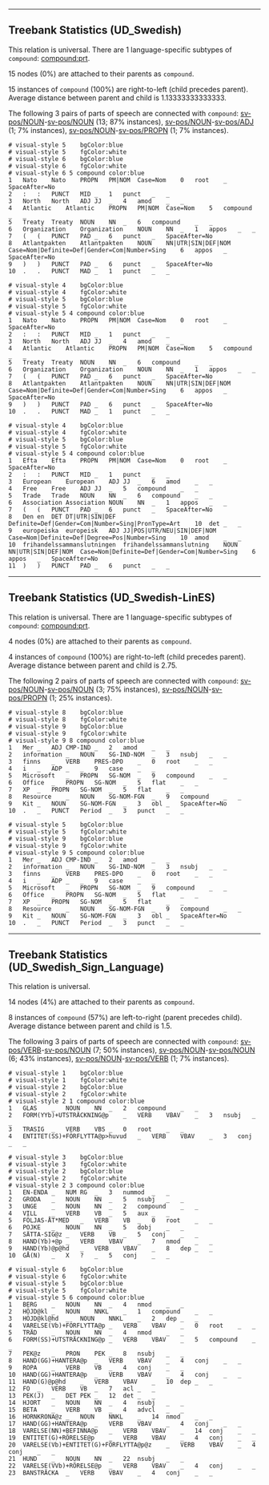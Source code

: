 

--------------------------------------------------------------------------------

## Treebank Statistics (UD_Swedish)

This relation is universal.
There are 1 language-specific subtypes of `compound`: [compound:prt]().

15 nodes (0%) are attached to their parents as `compound`.

15 instances of `compound` (100%) are right-to-left (child precedes parent).
Average distance between parent and child is 1.13333333333333.

The following 3 pairs of parts of speech are connected with `compound`: [sv-pos/NOUN]()-[sv-pos/NOUN]() (13; 87% instances), [sv-pos/NOUN]()-[sv-pos/ADJ]() (1; 7% instances), [sv-pos/NOUN]()-[sv-pos/PROPN]() (1; 7% instances).


~~~ conllu
# visual-style 5	bgColor:blue
# visual-style 5	fgColor:white
# visual-style 6	bgColor:blue
# visual-style 6	fgColor:white
# visual-style 6 5 compound	color:blue
1	Nato	Nato	PROPN	PM|NOM	Case=Nom	0	root	_	SpaceAfter=No
2	:	:	PUNCT	MID	_	1	punct	_	_
3	North	North	ADJ	JJ	_	4	amod	_	_
4	Atlantic	Atlantic	PROPN	PM|NOM	Case=Nom	5	compound	_	_
5	Treaty	Treaty	NOUN	NN	_	6	compound	_	_
6	Organization	Organization	NOUN	NN	_	1	appos	_	_
7	(	(	PUNCT	PAD	_	6	punct	_	SpaceAfter=No
8	Atlantpakten	Atlantpakten	NOUN	NN|UTR|SIN|DEF|NOM	Case=Nom|Definite=Def|Gender=Com|Number=Sing	6	appos	_	SpaceAfter=No
9	)	)	PUNCT	PAD	_	6	punct	_	SpaceAfter=No
10	.	.	PUNCT	MAD	_	1	punct	_	_

~~~


~~~ conllu
# visual-style 4	bgColor:blue
# visual-style 4	fgColor:white
# visual-style 5	bgColor:blue
# visual-style 5	fgColor:white
# visual-style 5 4 compound	color:blue
1	Nato	Nato	PROPN	PM|NOM	Case=Nom	0	root	_	SpaceAfter=No
2	:	:	PUNCT	MID	_	1	punct	_	_
3	North	North	ADJ	JJ	_	4	amod	_	_
4	Atlantic	Atlantic	PROPN	PM|NOM	Case=Nom	5	compound	_	_
5	Treaty	Treaty	NOUN	NN	_	6	compound	_	_
6	Organization	Organization	NOUN	NN	_	1	appos	_	_
7	(	(	PUNCT	PAD	_	6	punct	_	SpaceAfter=No
8	Atlantpakten	Atlantpakten	NOUN	NN|UTR|SIN|DEF|NOM	Case=Nom|Definite=Def|Gender=Com|Number=Sing	6	appos	_	SpaceAfter=No
9	)	)	PUNCT	PAD	_	6	punct	_	SpaceAfter=No
10	.	.	PUNCT	MAD	_	1	punct	_	_

~~~


~~~ conllu
# visual-style 4	bgColor:blue
# visual-style 4	fgColor:white
# visual-style 5	bgColor:blue
# visual-style 5	fgColor:white
# visual-style 5 4 compound	color:blue
1	Efta	Efta	PROPN	PM|NOM	Case=Nom	0	root	_	SpaceAfter=No
2	:	:	PUNCT	MID	_	1	punct	_	_
3	European	European	ADJ	JJ	_	6	amod	_	_
4	Free	Free	ADJ	JJ	_	5	compound	_	_
5	Trade	Trade	NOUN	NN	_	6	compound	_	_
6	Association	Association	NOUN	NN	_	1	appos	_	_
7	(	(	PUNCT	PAD	_	6	punct	_	SpaceAfter=No
8	Den	en	DET	DT|UTR|SIN|DEF	Definite=Def|Gender=Com|Number=Sing|PronType=Art	10	det	_	_
9	europeiska	europeisk	ADJ	JJ|POS|UTR/NEU|SIN|DEF|NOM	Case=Nom|Definite=Def|Degree=Pos|Number=Sing	10	amod	_	_
10	frihandelssammanslutningen	frihandelssammanslutning	NOUN	NN|UTR|SIN|DEF|NOM	Case=Nom|Definite=Def|Gender=Com|Number=Sing	6	appos	_	SpaceAfter=No
11	)	)	PUNCT	PAD	_	6	punct	_	_

~~~




--------------------------------------------------------------------------------

## Treebank Statistics (UD_Swedish-LinES)

This relation is universal.
There are 1 language-specific subtypes of `compound`: [compound:prt]().

4 nodes (0%) are attached to their parents as `compound`.

4 instances of `compound` (100%) are right-to-left (child precedes parent).
Average distance between parent and child is 2.75.

The following 2 pairs of parts of speech are connected with `compound`: [sv-pos/NOUN]()-[sv-pos/NOUN]() (3; 75% instances), [sv-pos/NOUN]()-[sv-pos/PROPN]() (1; 25% instances).


~~~ conllu
# visual-style 8	bgColor:blue
# visual-style 8	fgColor:white
# visual-style 9	bgColor:blue
# visual-style 9	fgColor:white
# visual-style 9 8 compound	color:blue
1	Mer	_	ADJ	CMP-IND	_	2	amod	_	_
2	information	_	NOUN	SG-IND-NOM	_	3	nsubj	_	_
3	finns	_	VERB	PRES-DPO	_	0	root	_	_
4	i	_	ADP	_	_	9	case	_	_
5	Microsoft	_	PROPN	SG-NOM	_	9	compound	_	_
6	Office	_	PROPN	SG-NOM	_	5	flat	_	_
7	XP	_	PROPN	SG-NOM	_	5	flat	_	_
8	Resource	_	NOUN	SG-NOM-FGN	_	9	compound	_	_
9	Kit	_	NOUN	SG-NOM-FGN	_	3	obl	_	SpaceAfter=No
10	.	_	PUNCT	Period	_	3	punct	_	_

~~~


~~~ conllu
# visual-style 5	bgColor:blue
# visual-style 5	fgColor:white
# visual-style 9	bgColor:blue
# visual-style 9	fgColor:white
# visual-style 9 5 compound	color:blue
1	Mer	_	ADJ	CMP-IND	_	2	amod	_	_
2	information	_	NOUN	SG-IND-NOM	_	3	nsubj	_	_
3	finns	_	VERB	PRES-DPO	_	0	root	_	_
4	i	_	ADP	_	_	9	case	_	_
5	Microsoft	_	PROPN	SG-NOM	_	9	compound	_	_
6	Office	_	PROPN	SG-NOM	_	5	flat	_	_
7	XP	_	PROPN	SG-NOM	_	5	flat	_	_
8	Resource	_	NOUN	SG-NOM-FGN	_	9	compound	_	_
9	Kit	_	NOUN	SG-NOM-FGN	_	3	obl	_	SpaceAfter=No
10	.	_	PUNCT	Period	_	3	punct	_	_

~~~




--------------------------------------------------------------------------------

## Treebank Statistics (UD_Swedish_Sign_Language)

This relation is universal.

14 nodes (4%) are attached to their parents as `compound`.

8 instances of `compound` (57%) are left-to-right (parent precedes child).
Average distance between parent and child is 1.5.

The following 3 pairs of parts of speech are connected with `compound`: [sv-pos/VERB]()-[sv-pos/NOUN]() (7; 50% instances), [sv-pos/NOUN]()-[sv-pos/NOUN]() (6; 43% instances), [sv-pos/NOUN]()-[sv-pos/VERB]() (1; 7% instances).


~~~ conllu
# visual-style 1	bgColor:blue
# visual-style 1	fgColor:white
# visual-style 2	bgColor:blue
# visual-style 2	fgColor:white
# visual-style 2 1 compound	color:blue
1	GLAS	_	NOUN	NN	_	2	compound	_	_
2	FORM(YYb)+UTSTRÄCKNING@p	_	VERB	VBAV	_	3	nsubj	_	_
3	TRASIG	_	VERB	VBS	_	0	root	_	_
4	ENTITET(SS)+FÖRFLYTTA@p>huvud	_	VERB	VBAV	_	3	conj	_	_

~~~


~~~ conllu
# visual-style 3	bgColor:blue
# visual-style 3	fgColor:white
# visual-style 2	bgColor:blue
# visual-style 2	fgColor:white
# visual-style 2 3 compound	color:blue
1	EN-ENDA	_	NUM	RG	_	3	nummod	_	_
2	GRODA	_	NOUN	NN	_	5	nsubj	_	_
3	UNGE	_	NOUN	NN	_	2	compound	_	_
4	VILL	_	VERB	VB	_	5	aux	_	_
5	FÖLJAS-ÅT*MED	_	VERB	VB	_	0	root	_	_
6	POJKE	_	NOUN	NN	_	5	dobj	_	_
7	SÄTTA-SIG@z	_	VERB	VB	_	5	conj	_	_
8	HAND(Yb)+@p	_	VERB	VBAV	_	7	nmod	_	_
9	HAND(Yb)@p@hd	_	VERB	VBAV	_	8	dep	_	_
10	GÅ(N)	_	X	?	_	5	conj	_	_

~~~


~~~ conllu
# visual-style 6	bgColor:blue
# visual-style 6	fgColor:white
# visual-style 5	bgColor:blue
# visual-style 5	fgColor:white
# visual-style 5 6 compound	color:blue
1	BERG	_	NOUN	NN	_	4	nmod	_	_
2	HÖJD@kl	_	NOUN	NNKL	_	1	compound	_	_
3	HÖJD@kl@hd	_	NOUN	NNKL	_	2	dep	_	_
4	VARELSE(Vb)+FÖRFLYTTA@p	_	VERB	VBAV	_	0	root	_	_
5	TRÄD	_	NOUN	NN	_	4	nmod	_	_
6	FORM(SS)+UTSTRÄCKNING@p	_	VERB	VBAV	_	5	compound	_	_
7	PEK@z	_	PRON	PEK	_	8	nsubj	_	_
8	HAND(GG)+HANTERA@p	_	VERB	VBAV	_	4	conj	_	_
9	ROPA	_	VERB	VB	_	4	conj	_	_
10	HAND(GG)+HANTERA@p	_	VERB	VBAV	_	4	conj	_	_
11	HAND(G)@p@hd	_	VERB	VBAV	_	10	dep	_	_
12	FO	_	VERB	VB	_	7	acl	_	_
13	PEK(J)	_	DET	PEK	_	12	det	_	_
14	HJORT	_	NOUN	NN	_	4	nsubj	_	_
15	BETA	_	VERB	VB	_	4	advcl	_	_
16	HORNKRONA@z	_	NOUN	NNKL	_	14	nmod	_	_
17	HAND(GG)+HANTERA@p	_	VERB	VBAV	_	4	conj	_	_
18	VARELSE(NN)+BEFINNA@p	_	VERB	VBAV	_	14	conj	_	_
19	ENTITET(G)+RÖRELSE@p	_	VERB	VBAV	_	4	conj	_	_
20	VARELSE(Vb)+ENTITET(G)+FÖRFLYTTA@p@z	_	VERB	VBAV	_	4	conj	_	_
21	HUND	_	NOUN	NN	_	22	nsubj	_	_
22	VARELSE(VVb)+RÖRELSE@p	_	VERB	VBAV	_	4	conj	_	_
23	BANSTRÄCKA	_	VERB	VBAV	_	4	conj	_	_

~~~


